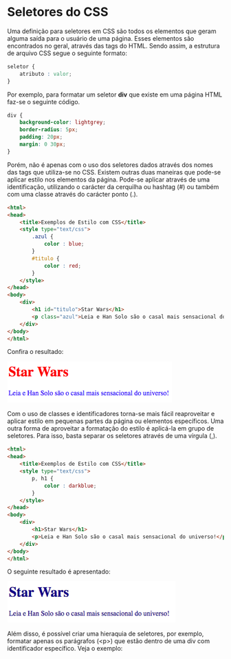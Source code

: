 # Seletores do CSS

Uma definição para seletores em CSS são todos os elementos que geram alguma saída para o usuário de uma página. Esses elementos são encontrados no geral, através das tags do HTML. Sendo assim, a estrutura de arquivo CSS segue o seguinte formato:

```css
seletor {
    atributo : valor;
}
```

Por exemplo, para formatar um seletor **div** que existe em uma página HTML faz-se o seguinte código.

```css
div {
    background-color: lightgrey;
    border-radius: 5px;
    padding: 20px;
    margin: 0 30px;
}
```

Porém, não é apenas com o uso dos seletores dados através dos nomes das tags que utiliza-se no CSS. Existem outras duas maneiras que pode-se aplicar estilo nos elementos da página. Pode-se aplicar através de uma identificação, utilizando o carácter  da cerquilha ou hashtag \(\#\) ou também com uma classe através do carácter ponto \(.\).

```html
<html>
<head>
    <title>Exemplos de Estilo com CSS</title>
    <style type="text/css">
        .azul {
            color : blue;
        }
        #titulo {
            color : red;
        }
    </style>
</head>
<body>
    <div>
        <h1 id="titulo">Star Wars</h1>
        <p class="azul">Leia e Han Solo são o casal mais sensacional do universo!</p>
    </div>
</body>
</html>
```

Confira o resultado:

![](/assets/id-class.png)

Com o uso de classes e identificadores torna-se mais fácil reaproveitar e aplicar estilo em pequenas partes da página ou elementos específicos. Uma outra forma de aproveitar a formatação do estilo é aplicá-la em grupo de seletores. Para isso, basta separar os seletores através de uma vírgula \(,\).

```html
<html>
<head>
    <title>Exemplos de Estilo com CSS</title>
    <style type="text/css">
        p, h1 {
            color : darkblue;
        }
    </style>
</head>
<body>
    <div>
        <h1>Star Wars</h1>
        <p>Leia e Han Solo são o casal mais sensacional do universo!</p>
    </div>
</body>
</html>
```

O seguinte resultado é apresentado:

![](/assets/grupo-seletores.png)

Além disso, é possível criar uma hieraquia de seletores, por exemplo, formatar apenas os parágrafos \(&lt;p&gt;\) que estão dentro de uma div com identificador específico. Veja o exemplo:



